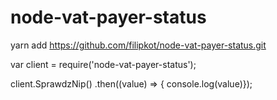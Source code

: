# node-vat-payer-status

yarn add https://github.com/filipkot/node-vat-payer-status.git

var client = require('node-vat-payer-status');

client.SprawdzNip(<your nip>)
    .then((value) => { console.log(value)});
